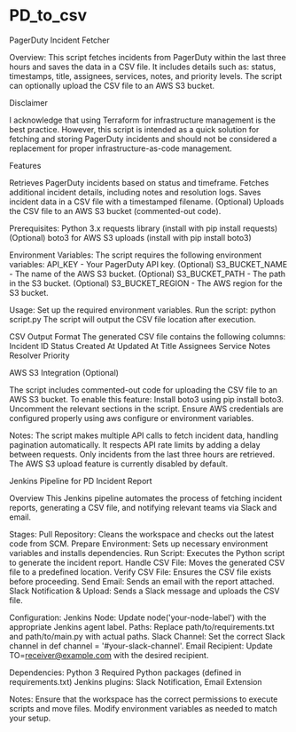 # PD_to_csv
PagerDuty Incident Fetcher

Overview:
This script fetches incidents from PagerDuty within the last three hours and saves the data in a CSV file. It includes details such as:
status, timestamps, title, assignees, services, notes, and priority levels.
The script can optionally upload the CSV file to an AWS S3 bucket.

Disclaimer

I acknowledge that using Terraform for infrastructure management is the best practice. 
However, this script is intended as a quick solution for fetching and storing PagerDuty incidents and should not be considered a replacement for proper infrastructure-as-code management.

Features

Retrieves PagerDuty incidents based on status and timeframe.
Fetches additional incident details, including notes and resolution logs.
Saves incident data in a CSV file with a timestamped filename.
(Optional) Uploads the CSV file to an AWS S3 bucket (commented-out code).

Prerequisites:
Python 3.x
requests library (install with pip install requests)
(Optional) boto3 for AWS S3 uploads (install with pip install boto3)

Environment Variables:
The script requires the following environment variables:
API_KEY - Your PagerDuty API key.
(Optional) S3_BUCKET_NAME - The name of the AWS S3 bucket.
(Optional) S3_BUCKET_PATH - The path in the S3 bucket.
(Optional) S3_BUCKET_REGION - The AWS region for the S3 bucket.

Usage:
Set up the required environment variables.
Run the script:
python script.py
The script will output the CSV file location after execution.

CSV Output Format
The generated CSV file contains the following columns:
Incident ID
Status
Created At
Updated At
Title
Assignees
Service
Notes
Resolver
Priority

AWS S3 Integration (Optional)

The script includes commented-out code for uploading the CSV file to an AWS S3 bucket. To enable this feature:
Install boto3 using pip install boto3.
Uncomment the relevant sections in the script.
Ensure AWS credentials are configured properly using aws configure or environment variables.

Notes:
The script makes multiple API calls to fetch incident data, handling pagination automatically.
It respects API rate limits by adding a delay between requests.
Only incidents from the last three hours are retrieved.
The AWS S3 upload feature is currently disabled by default.

Jenkins Pipeline for PD Incident Report

Overview
This Jenkins pipeline automates the process of fetching incident reports, generating a CSV file, and notifying relevant teams via Slack and email.

Stages:
Pull Repository: Cleans the workspace and checks out the latest code from SCM.
Prepare Environment: Sets up necessary environment variables and installs dependencies.
Run Script: Executes the Python script to generate the incident report.
Handle CSV File: Moves the generated CSV file to a predefined location.
Verify CSV File: Ensures the CSV file exists before proceeding.
Send Email: Sends an email with the report attached.
Slack Notification & Upload: Sends a Slack message and uploads the CSV file.

Configuration:
Jenkins Node: Update node('your-node-label') with the appropriate Jenkins agent label.
Paths: Replace path/to/requirements.txt and path/to/main.py with actual paths.
Slack Channel: Set the correct Slack channel in def channel = '#your-slack-channel'.
Email Recipient: Update TO=receiver@example.com with the desired recipient.

Dependencies:
Python 3
Required Python packages (defined in requirements.txt)
Jenkins plugins: Slack Notification, Email Extension

Notes:
Ensure that the workspace has the correct permissions to execute scripts and move files.
Modify environment variables as needed to match your setup.
